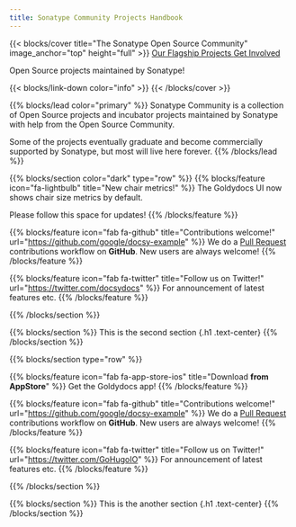 ```yaml
---
title: Sonatype Community Projects Handbook
---
```


{{< blocks/cover title="The Sonatype Open Source Community" image_anchor="top" height="full" >}}
<a class="btn btn-lg btn-primary me-3 mb-4" href="/projects/flagship/">
  Our Flagship Projects <i class="fas fa-arrow-alt-circle-right ms-2"></i>
</a>
<a class="btn btn-lg btn-secondary me-3 mb-4" href="/docs/">
  Get Involved <i class="fas fa-arrow-alt-circle-right ms-2"></i>
</a>
<p class="lead mt-5">Open Source projects maintained by Sonatype!</p>
{{< blocks/link-down color="info" >}}
{{< /blocks/cover >}}


{{% blocks/lead color="primary" %}}
Sonatype Community is a collection of Open Source projects and incubator projects maintained 
by Sonatype with help from the Open Source Community.

Some of the projects eventually graduate and become commercially supported by Sonatype, but
most will live here forever.
{{% /blocks/lead %}}


{{% blocks/section color="dark" type="row" %}}
{{% blocks/feature icon="fa-lightbulb" title="New chair metrics!" %}}
The Goldydocs UI now shows chair size metrics by default.

Please follow this space for updates!
{{% /blocks/feature %}}


{{% blocks/feature icon="fab fa-github" title="Contributions welcome!" url="https://github.com/google/docsy-example" %}}
We do a [Pull Request](https://github.com/google/docsy-example/pulls) contributions workflow on **GitHub**. New users are always welcome!
{{% /blocks/feature %}}


{{% blocks/feature icon="fab fa-twitter" title="Follow us on Twitter!" url="https://twitter.com/docsydocs" %}}
For announcement of latest features etc.
{{% /blocks/feature %}}


{{% /blocks/section %}}


{{% blocks/section %}}
This is the second section
{.h1 .text-center}
{{% /blocks/section %}}


{{% blocks/section type="row" %}}

{{% blocks/feature icon="fab fa-app-store-ios" title="Download **from AppStore**" %}}
Get the Goldydocs app!
{{% /blocks/feature %}}

{{% blocks/feature icon="fab fa-github" title="Contributions welcome!"
    url="https://github.com/google/docsy-example" %}}
We do a [Pull Request](https://github.com/google/docsy-example/pulls)
contributions workflow on **GitHub**. New users are always welcome!
{{% /blocks/feature %}}

{{% blocks/feature icon="fab fa-twitter" title="Follow us on Twitter!"
    url="https://twitter.com/GoHugoIO" %}}
For announcement of latest features etc.
{{% /blocks/feature %}}

{{% /blocks/section %}}


{{% blocks/section %}}
This is the another section
{.h1 .text-center}
{{% /blocks/section %}}